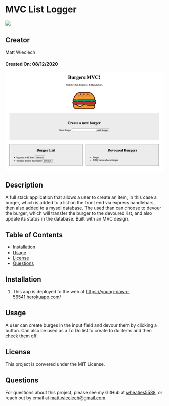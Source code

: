 # MVC List Logger
![](https://img.shields.io/badge/license-MIT%20License-blue?style=flat-square)  

## Creator
Matt Wieciech

#### Created On: 08/12/2020 

​![Product Logo](./public/img/mvc-app-ss.png) 

## Description
A full stack application that allows a user to create an item, in this case a burger, which is added to a list on the front end via express handlebars, then also added to a mysql database. The used than can choose to devour the burger, which will transfer the burger to the devoured list, and also update its status in the database. Built with an MVC design.  

## Table of Contents
* [Installation](#installation)
* [Usage](#usage)
* [License](#license)
* [Questions](#questions)

## Installation
1. This app is deployed to the web at https://young-dawn-56541.herokuapp.com/

## Usage
A user can create burges in the input field and devour them by clicking a button. Can also be used as a To Do list to create to do items and then check them off.

## License
This project is convered under the MIT License.

## Questions
For questions about this project, please see my GitHub at [wheaties5588](https://github.com/wheaties5588), or reach out by email at matt.wieciech@gmail.com.